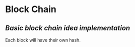 # Block Chain
<h2><i>Basic block chain idea implementation</i></h2>
Each block will have their own hash.
